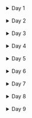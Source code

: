 <!-- DAY 1 -->
<details>
  <summary>Day 1</summary>
  <div class="redactor-styles" id="learnyst-content">
   <h3 id="day-1-variables-and-data-types">Day 1: Variables and Data Types</h3> 
   <h4 id="tasks-activities-">Tasks/Activities:</h4> 
   <p><strong>Activity 1: Variable Declaration</strong></p> 
   <ul> 
    <li><strong>Task 1:</strong> Declare a variable using <code>var</code>, assign it a number, and log the value to the console.</li> 
    <li><strong>Task 2:</strong> Declare a variable using <code>let</code>, assign it a string, and log the value to the console.</li> 
   </ul> 
   <p><strong>Activity 2: Constant Declaration</strong></p> 
   <ul> 
    <li><strong>Task 3:</strong> Declare a variable using <code>const</code>, assign it a boolean value, and log the value to the console.</li> 
   </ul> 
   <p><strong>Activity 3: Data Types</strong></p> 
   <ul> 
    <li><strong>Task 4:</strong> Create variables of different data types (number, string, boolean, object, array) and log each variable's type using the <code>typeof</code> operator.</li> 
   </ul> 
   <p><strong>Activity 4: Reassigning Variables</strong></p> 
   <ul> 
    <li><strong>Task 5:</strong> Declare a variable using <code>let</code>, assign it an initial value, reassign a new value, and log both values to the console.</li> 
   </ul> 
   <p><strong>Activity 5: Understanding <code>const</code></strong></p> 
   <ul> 
    <li><strong>Task 6:</strong> Try reassigning a variable declared with <code>const</code> and observe the error.</li> 
   </ul> 
   <h4 id="feature-request-">Feature Request:</h4> 
   <ol> 
    <li><strong>Variable Types Console Log</strong>: Write a script that declares variables of different data types and logs both the value and type of each variable to the console.</li> 
    <li><strong>Reassignment Demo</strong>: Create a script that demonstrates the difference in behavior between <code>let</code> and <code>const</code> when it comes to reassignment.</li> 
   </ol> 
   <h4 id="achievement-">Achievement:</h4> 
   <p>By the end of these activities, you will:</p> 
   <ul> 
    <li>Know how to declare variables using <code>var</code>, <code>let</code>, and <code>const</code>.</li> 
    <li>Understand the different data types in JavaScript.</li> 
    <li>Be able to use the <code>typeof</code> operator to identify the data type of a variable.</li> 
    <li>Understand the concept of variable reassignment and the immutability of <code>const</code> variables.</li> 
   </ul>
  </div>
</details>

<br>

<!-- DAY 2 -->
<details>
<summary> Day 2 </summary>
<div class="redactor-styles" id="learnyst-content">
   <h3 id="day-2-operators">Day 2: Operators</h3> 
   <h4 id="tasks-activities-">Tasks/Activities:</h4> 
   <p><strong>Activity 1: Arithmetic Operations</strong></p> 
   <ul> 
    <li><strong>Task 1:</strong> Write a program to add two numbers and log the result to the console.</li> 
    <li><strong>Task 2:</strong> Write a program to subtract two numbers and log the result to the console.</li> 
    <li><strong>Task 3:</strong> Write a program to multiply two numbers and log the result to the console.</li> 
    <li><strong>Task 4:</strong> Write a program to divide two numbers and log the result to the console.</li> 
    <li><strong>Task 5:</strong> Write a program to find the remainder when one number is divided by another and log the result to the console.</li> 
   </ul> 
   <p><strong>Activity 2: Assignment Operators</strong></p> 
   <ul> 
    <li><strong>Task 6:</strong> Use the <code>+=</code> operator to add a number to a variable and log the result to the console.</li> 
    <li><strong>Task 7:</strong> Use the <code>-=</code> operator to subtract a number from a variable and log the result to the console.</li> 
   </ul> 
   <p><strong>Activity 3: Comparison Operators</strong></p> 
   <ul> 
    <li><strong>Task 8:</strong> Write a program to compare two numbers using <code>&gt;</code> and <code>&lt;</code> and log the result to the console.</li> 
    <li><strong>Task 9:</strong> Write a program to compare two numbers using <code>&gt;=</code> and <code>&lt;=</code> and log the result to the console.</li> 
    <li><strong>Task 10:</strong> Write a program to compare two numbers using <code>==</code> and <code>===</code> and log the result to the console.</li> 
   </ul> 
   <p><strong>Activity 4: Logical Operators</strong></p> 
   <ul> 
    <li><strong>Task 11:</strong> Write a program that uses the <code>&amp;&amp;</code> operator to combine two conditions and log the result to the console.</li> 
    <li><strong>Task 12:</strong> Write a program that uses the <code>||</code> operator to combine two conditions and log the result to the console.</li> 
    <li><strong>Task 13:</strong> Write a program that uses the <code>!</code> operator to negate a condition and log the result to the console.</li> 
   </ul> 
   <p><strong>Activity 5: Ternary Operator</strong></p> 
   <ul> 
    <li><strong>Task 14:</strong> Write a program that uses the ternary operator to check if a number is positive or negative and log the result to the console.</li> 
   </ul> 
   <h4 id="feature-request-">Feature Request:</h4> 
   <ol> 
    <li><strong>Arithmetic Operations Script</strong>: Write a script that performs basic arithmetic operations (addition, subtraction, multiplication, division, remainder) on two numbers and logs the results.</li> 
    <li><strong>Comparison and Logical Operators Script</strong>: Create a script that compares two numbers using different comparison operators and combines conditions using logical operators, logging the results.</li> 
    <li><strong>Ternary Operator Script</strong>: Write a script that uses the ternary operator to determine if a number is positive or negative and logs the result.</li> 
   </ol> 
   <h4 id="achievement-">Achievement:</h4> 
   <p>By the end of these activities, students will:</p> 
   <ul> 
    <li>Understand and use arithmetic operators to perform basic calculations.</li> 
    <li>Use assignment operators to modify variable values.</li> 
    <li>Compare values using comparison operators.</li> 
    <li>Combine conditions using logical operators.</li> 
    <li>Use the ternary operator for concise conditional expressions.</li> 
   </ul>
  </div>
  </details>

<br>

<!-- DAY 3 -->
<details>
<summary> Day 3 </summary>
<div class="redactor-styles" id="learnyst-content">
   <h3 id="day-3-control-structures">Day 3: Control Structures</h3> 
   <h4 id="tasks-activities-">Tasks/Activities:</h4> 
   <p><strong>Activity 1: If-Else Statements</strong></p> 
   <ul> 
    <li><strong>Task 1:</strong> Write a program to check if a number is positive, negative, or zero, and log the result to the console.</li> 
    <li><strong>Task 2:</strong> Write a program to check if a person is eligible to vote (age &gt;= 18) and log the result to the console.</li> 
   </ul> 
   <p><strong>Activity 2: Nested If-Else Statements</strong></p> 
   <ul> 
    <li><strong>Task 3:</strong> Write a program to find the largest of three numbers using nested if-else statements.</li> 
   </ul> 
   <p><strong>Activity 3: Switch Case</strong></p> 
   <ul> 
    <li><strong>Task 4:</strong> Write a program that uses a switch case to determine the day of the week based on a number (1-7) and log the day name to the console.</li> 
    <li><strong>Task 5:</strong> Write a program that uses a switch case to assign a grade ('A', 'B', 'C', 'D', 'F') based on a score and log the grade to the console.</li> 
   </ul> 
   <p><strong>Activity 4: Conditional (Ternary) Operator</strong></p> 
   <ul> 
    <li><strong>Task 6:</strong> Write a program that uses the ternary operator to check if a number is even or odd and log the result to the console.</li> 
   </ul> 
   <p><strong>Activity 5: Combining Conditions</strong></p> 
   <ul> 
    <li><strong>Task 7:</strong> Write a program to check if a year is a leap year using multiple conditions (divisible by 4, but not 100 unless also divisible by 400) and log the result to the console.</li> 
   </ul> 
   <h4 id="feature-request-">Feature Request:</h4> 
   <ol> 
    <li><strong>Number Check Script</strong>: Write a script that checks if a number is positive, negative, or zero using if-else statements and logs the result.</li> 
    <li><strong>Voting Eligibility Script</strong>: Create a script to check if a person is eligible to vote based on their age and log the result.</li> 
    <li><strong>Day of the Week Script</strong>: Write a script that uses a switch case to determine the day of the week based on a number (1-7) and logs the day name.</li> 
    <li><strong>Grade Assignment Script</strong>: Create a script that uses a switch case to assign a grade based on a score and logs the grade.</li> 
    <li><strong>Leap Year Check Script</strong>: Write a script that checks if a year is a leap year using multiple conditions and logs the result.</li> 
   </ol> 
   <h4 id="achievement-">Achievement:</h4> 
   <p>By the end of these activities, students will:</p> 
   <ul> 
    <li>Implement and understand basic if-else control flow.</li> 
    <li>Use nested if-else statements to handle multiple conditions.</li> 
    <li>Utilize switch cases for control flow based on specific values.</li> 
    <li>Apply the ternary operator for concise condition checking.</li> 
    <li>Combine multiple conditions to solve more complex problems.</li> 
   </ul>
   <p></p>
  </div>
  </details>

<br>

  <!-- day 4 -->
<details>
<summary> Day 4 </summary>

<div>
   <h3 id="day-4-loops">Day 4: Loops</h3> 
   <h4 id="tasks-activities-">Tasks/Activities:</h4> 
   <p><strong>Activity 1: For Loop</strong></p> 
   <ul> 
    <li><strong>Task 1:</strong> Write a program to print numbers from 1 to 10 using a for loop.</li> 
    <li><strong>Task 2:</strong> Write a program to print the multiplication table of 5 using a for loop.</li> 
   </ul> 
   <p><strong>Activity 2: While Loop</strong></p> 
   <ul> 
    <li><strong>Task 3:</strong> Write a program to calculate the sum of numbers from 1 to 10 using a while loop.</li> 
    <li><strong>Task 4:</strong> Write a program to print numbers from 10 to 1 using a while loop.</li> 
   </ul> 
   <p><strong>Activity 3: Do...While Loop</strong></p> 
   <ul> 
    <li><strong>Task 5:</strong> Write a program to print numbers from 1 to 5 using a do...while loop.</li> 
    <li><strong>Task 6:</strong> Write a program to calculate the factorial of a number using a do...while loop.</li> 
   </ul> 
   <p><strong>Activity 4: Nested Loops</strong></p> 
   <ul> 
    <li><strong>Task 7:</strong> Write a program to print a pattern using nested for loops:<code> </code></li> 
   </ul>
   <p>(ignore color)</p>
   <figure>
    <img src="./rsrc/Screenshot_2024-07-10_at_3.20.39 PM.png" id="826" data-image="826">
   </figure> 
   <p><strong>Activity 5: Loop Control Statements</strong></p> 
   <ul> 
    <li><strong>Task 8:</strong> Write a program to print numbers from 1 to 10, but skip the number 5 using the <code>continue</code> statement.</li> 
    <li><strong>Task 9:</strong> Write a program to print numbers from 1 to 10, but stop the loop when the number is 7 using the <code>break</code> statement.</li> 
   </ul> 
   <h4 id="feature-request-">Feature Request:</h4> 
   <ol> 
    <li><strong>Number Printing Script</strong>: Write a script that prints numbers from 1 to 10 using a for loop and a while loop.</li> 
    <li><strong>Multiplication Table Script</strong>: Create a script that prints the multiplication table of 5 using a for loop.</li> 
    <li><strong>Pattern Printing Script</strong>: Write a script that prints a pattern of stars using nested loops.</li> 
    <li><strong>Sum Calculation Script</strong>: Write a script that calculates the sum of numbers from 1 to 10 using a while loop.</li> 
    <li><strong>Factorial Calculation Script</strong>: Create a script that calculates the factorial of a number using a do...while loop.</li> 
   </ol> 
   <h4 id="achievement-">Achievement:</h4> 
   <p>By the end of these activities, students will:</p> 
   <ul> 
    <li>Understand and use for loops to iterate over a sequence of numbers.</li> 
    <li>Utilize while loops for iteration based on a condition.</li> 
    <li>Apply do...while loops to ensure the loop body is executed at least once.</li> 
    <li>Implement nested loops to solve more complex problems.</li> 
    <li>Use loop control statements (<code>break</code> and <code>continue</code>) to control the flow of loops.</li> 
   </ul>
  </div>
  </details>

<br>

<!-- day 5 -->
<details>
  <summary>Day 5</summary>
  <div>
   <h3 id="day-5-functions">Day 5: Functions</h3> 
   <h4 id="tasks-activities-">Tasks/Activities:</h4> 
   <p><strong>Activity 1: Function Declaration</strong></p> 
   <ul> 
    <li><strong>Task 1:</strong> Write a function to check if a number is even or odd and log the result to the console.</li> 
    <li><strong>Task 2:</strong> Write a function to calculate the square of a number and return the result.</li> 
   </ul> 
   <p><strong>Activity 2: Function Expression</strong></p> 
   <ul> 
    <li><strong>Task 3:</strong> Write a function expression to find the maximum of two numbers and log the result to the console.</li> 
    <li><strong>Task 4:</strong> Write a function expression to concatenate two strings and return the result.</li> 
   </ul> 
   <p><strong>Activity 3: Arrow Functions</strong></p> 
   <ul> 
    <li><strong>Task 5:</strong> Write an arrow function to calculate the sum of two numbers and return the result.</li> 
    <li><strong>Task 6:</strong> Write an arrow function to check if a string contains a specific character and return a boolean value.</li> 
   </ul> 
   <p><strong>Activity 4: Function Parameters and Default Values</strong></p> 
   <ul> 
    <li><strong>Task 7:</strong> Write a function that takes two parameters and returns their product. Provide a default value for the second parameter.</li> 
    <li><strong>Task 8:</strong> Write a function that takes a person's name and age and returns a greeting message. Provide a default value for the age.</li> 
   </ul> 
   <p><strong>Activity 5: Higher-Order Functions</strong></p> 
   <ul> 
    <li><strong>Task 9:</strong> Write a higher-order function that takes a function and a number, and calls the function that many times.</li> 
    <li><strong>Task 10:</strong> Write a higher-order function that takes two functions and a value, applies the first function to the value, and then applies the second function to the result.</li> 
   </ul> 
   <h4 id="feature-request-">Feature Request:</h4> 
   <ol> 
    <li><strong>Even or Odd Function Script</strong>: Write a script that includes a function to check if a number is even or odd and logs the result.</li> 
    <li><strong>Square Calculation Function Script</strong>: Create a script that includes a function to calculate the square of a number and returns the result.</li> 
    <li><strong>Concatenation Function Script</strong>: Write a script that includes a function expression to concatenate two strings and returns the result.</li> 
    <li><strong>Sum Calculation Arrow Function Script</strong>: Create a script that includes an arrow function to calculate the sum of two numbers and returns the result.</li> 
    <li><strong>Higher-Order Function Script</strong>: Write a script that includes a higher-order function to apply a given function multiple times.</li> 
   </ol> 
   <h4 id="achievement-">Achievement:</h4> 
   <p>By the end of these activities, students will:</p> 
   <ul> 
    <li>Understand and define functions using function declarations, expressions, and arrow functions.</li> 
    <li>Use function parameters and default values effectively.</li> 
    <li>Create and utilize higher-order functions.</li> 
    <li>Apply functions to solve common problems and perform calculations.</li> 
    <li>Enhance code reusability and organization using functions.</li> 
   </ul>
  </div>
</details>

<br>

<details>
<summary>Day 6</summary>
<div>
   <h3 id="day-6-arrays">Day 6: Arrays</h3> 
   <h4 id="tasks-activities-">Tasks/Activities:</h4> 
   <p><strong>Activity 1: Array Creation and Access</strong></p> 
   <ul> 
    <li><strong>Task 1:</strong> Create an array of numbers from 1 to 5 and log the array to the console.</li> 
    <li><strong>Task 2:</strong> Access the first and last elements of the array and log them to the console.</li> 
   </ul> 
   <p><strong>Activity 2: Array Methods (Basic)</strong></p> 
   <ul> 
    <li><strong>Task 3:</strong> Use the <code>push</code> method to add a new number to the end of the array and log the updated array.</li> 
    <li><strong>Task 4:</strong> Use the <code>pop</code> method to remove the last element from the array and log the updated array.</li> 
    <li><strong>Task 5:</strong> Use the <code>shift</code> method to remove the first element from the array and log the updated array.</li> 
    <li><strong>Task 6:</strong> Use the <code>unshift</code> method to add a new number to the beginning of the array and log the updated array.</li> 
   </ul> 
   <p><strong>Activity 3: Array Methods (Intermediate)</strong></p> 
   <ul> 
    <li><strong>Task 7:</strong> Use the <code>map</code> method to create a new array where each number is doubled and log the new array.</li> 
    <li><strong>Task 8:</strong> Use the <code>filter</code> method to create a new array with only even numbers and log the new array.</li> 
    <li><strong>Task 9:</strong> Use the <code>reduce</code> method to calculate the sum of all numbers in the array and log the result.</li> 
   </ul> 
   <p><strong>Activity 4: Array Iteration</strong></p> 
   <ul> 
    <li><strong>Task 10:</strong> Use a <code>for</code> loop to iterate over the array and log each element to the console.</li> 
    <li><strong>Task 11:</strong> Use the <code>forEach</code> method to iterate over the array and log each element to the console.</li> 
   </ul> 
   <p><strong>Activity 5: Multi-dimensional Arrays</strong></p> 
   <ul> 
    <li><strong>Task 12:</strong> Create a two-dimensional array (matrix) and log the entire array to the console.</li> 
    <li><strong>Task 13:</strong> Access and log a specific element from the two-dimensional array.</li> 
   </ul> 
   <h4 id="feature-request-">Feature Request:</h4> 
   <ol> 
    <li><strong>Array Manipulation Script</strong>: Write a script that demonstrates the creation of an array, adding and removing elements using <code>push</code>, <code>pop</code>, <code>shift</code>, and <code>unshift</code> methods.</li> 
    <li><strong>Array Transformation Script</strong>: Create a script that uses <code>map</code>, <code>filter</code>, and <code>reduce</code> methods to transform and aggregate array data.</li> 
    <li><strong>Array Iteration Script</strong>: Write a script that iterates over an array using both <code>for</code> loop and <code>forEach</code> method and logs each element.</li> 
    <li><strong>Two-dimensional Array Script</strong>: Create a script that demonstrates the creation and manipulation of a two-dimensional array.</li> 
   </ol> 
   <h4 id="achievement-">Achievement:</h4> 
   <p>By the end of these activities, students will:</p> 
   <ul> 
    <li>Create and manipulate arrays using various methods.</li> 
    <li>Transform and aggregate array data using <code>map</code>, <code>filter</code>, and <code>reduce</code>.</li> 
    <li>Iterate over arrays using loops and iteration methods.</li> 
    <li>Understand and work with multi-dimensional arrays.</li> 
   </ul>
  </div>
  </details>

<br>
  <!-- day 7 -->
  <details>
    <summary>Day 7</summary>
    <div>
   <h3 id="day-7-objects">Day 7: Objects</h3> 
   <h4 id="tasks-activities-">Tasks/Activities:</h4> 
   <p><strong>Activity 1: Object Creation and Access</strong></p> 
   <ul> 
    <li><strong>Task 1:</strong> Create an object representing a book with properties like title, author, and year, and log the object to the console.</li> 
    <li><strong>Task 2:</strong> Access and log the title and author properties of the book object.</li> 
   </ul> 
   <p><strong>Activity 2: Object Methods</strong></p> 
   <ul> 
    <li><strong>Task 3:</strong> Add a method to the book object that returns a string with the book's title and author, and log the result of calling this method.</li> 
    <li><strong>Task 4:</strong> Add a method to the book object that takes a parameter (year) and updates the book's year property, then log the updated object.</li> 
   </ul> 
   <p><strong>Activity 3: Nested Objects</strong></p> 
   <ul> 
    <li><strong>Task 5:</strong> Create a nested object representing a library with properties like name and books (an array of book objects), and log the library object to the console.</li> 
    <li><strong>Task 6:</strong> Access and log the name of the library and the titles of all the books in the library.</li> 
   </ul> 
   <p><strong>Activity 4: The <code>this</code> Keyword</strong></p> 
   <ul> 
    <li><strong>Task 7:</strong> Add a method to the book object that uses the <code>this</code> keyword to return a string with the book's title and year, and log the result of calling this method.</li> 
   </ul> 
   <p><strong>Activity 5: Object Iteration</strong></p> 
   <ul> 
    <li><strong>Task 8:</strong> Use a <code>for...in</code> loop to iterate over the properties of the book object and log each property and its value.</li> 
    <li><strong>Task 9:</strong> Use <code>Object.keys</code> and <code>Object.values</code> methods to log all the keys and values of the book object.</li> 
   </ul> 
   <h4 id="feature-request-">Feature Request:</h4> 
   <ol> 
    <li><strong>Book Object Script</strong>: Write a script that creates a book object, adds methods to it, and logs its properties and method results.</li> 
    <li><strong>Library Object Script</strong>: Create a script that defines a library object containing an array of book objects and logs the library's details.</li> 
    <li><strong>Object Iteration Script</strong>: Write a script that demonstrates iterating over an object's properties using <code>for...in</code> loop and <code>Object.keys</code>/<code>Object.values</code>.</li> 
   </ol> 
   <h4 id="achievement-">Achievement:</h4> 
   <p>By the end of these activities, students will:</p> 
   <ul> 
    <li>Create and manipulate objects with properties and methods.</li> 
    <li>Understand and use the <code>this</code> keyword in object methods.</li> 
    <li>Work with nested objects and arrays of objects.</li> 
    <li>Iterate over an object's properties using loops and built-in methods.</li> 
   </ul>
  </div>
  </details>

  <br>
<!-- Day 8 -->
  <details>
  <summary> Day 8 </summary>
  <div>
   <h3 id="day-8-es6-features">Day 8: ES6+ Features</h3> 
   <h4 id="tasks-activities-">Tasks/Activities:</h4> 
   <p><strong>Activity 1: Template Literals</strong></p> 
   <ul> 
    <li><strong>Task 1:</strong> Use template literals to create a string that includes variables for a person's name and age, and log the string to the console.</li> 
    <li><strong>Task 2:</strong> Create a multi-line string using template literals and log it to the console.</li> 
   </ul> 
   <p><strong>Activity 2: Destructuring</strong></p> 
   <ul> 
    <li><strong>Task 3:</strong> Use array destructuring to extract the first and second elements from an array of numbers and log them to the console.</li> 
    <li><strong>Task 4:</strong> Use object destructuring to extract the title and author from a book object and log them to the console.</li> 
   </ul> 
   <p><strong>Activity 3: Spread and Rest Operators</strong></p> 
   <ul> 
    <li><strong>Task 5:</strong> Use the spread operator to create a new array that includes all elements of an existing array plus additional elements, and log the new array to the console.</li> 
    <li><strong>Task 6:</strong> Use the rest operator in a function to accept an arbitrary number of arguments, sum them, and return the result.</li> 
   </ul> 
   <p><strong>Activity 4: Default Parameters</strong></p> 
   <ul> 
    <li><strong>Task 7:</strong> Write a function that takes two parameters and returns their product, with the second parameter having a default value of 1. Log the result of calling this function with and without the second parameter.</li> 
   </ul> 
   <p><strong>Activity 5: Enhanced Object Literals</strong></p> 
   <ul> 
    <li><strong>Task 8:</strong> Use enhanced object literals to create an object with methods and properties, and log the object to the console.</li> 
    <li><strong>Task 9:</strong> Create an object with computed property names based on variables and log the object to the console.</li> 
   </ul> 
   <h4 id="feature-request-">Feature Request:</h4> 
   <ol> 
    <li><strong>Template Literals Script</strong>: Write a script that demonstrates the use of template literals to create and log strings with embedded variables and multi-line strings.</li> 
    <li><strong>Destructuring Script</strong>: Create a script that uses array and object destructuring to extract values and log them.</li> 
    <li><strong>Spread and Rest Operators Script</strong>: Write a script that demonstrates the use of the spread operator to combine arrays and the rest operator to handle multiple function arguments.</li> 
    <li><strong>Default Parameters Script</strong>: Create a script that defines a function with default parameters and logs the results of calling it with different arguments.</li> 
    <li><strong>Enhanced Object Literals Script</strong>: Write a script that uses enhanced object literals to create and log an object with methods and computed property names.</li> 
   </ol> 
   <h4 id="achievement-">Achievement:</h4> 
   <p>By the end of these activities, students will:</p> 
   <ul> 
    <li>Understand and use template literals for string interpolation and multi-line strings.</li> 
    <li>Apply destructuring to extract values from arrays and objects.</li> 
    <li>Utilize spread and rest operators for array manipulation and function arguments.</li> 
    <li>Define functions with default parameters.</li> 
    <li>Create objects using enhanced object literals, including methods and computed property names.</li> 
   </ul>
  </div>
  </details>

<!-- day 9 -->
<br>
<details>
<summary>Day 9</summary>
<div>
   <h3>Day 9: DOM Manipulation</h3> 
   <h4>Tasks/Activities:</h4> 
   <p><strong>Activity 1: Selecting and Manipulating Elements</strong></p> 
   <ul> 
    <li><strong>Task 1:</strong> Select an HTML element by its ID and change its text content.</li> 
    <li><strong>Task 2:</strong> Select an HTML element by its class and change its background color.</li> 
   </ul> 
   <p><strong>Activity 2: Creating and Appending Elements</strong></p> 
   <ul> 
    <li><strong>Task 3:</strong> Create a new <code>div</code> element with some text content and append it to the body.</li> 
    <li><strong>Task 4:</strong> Create a new <code>li</code> element and add it to an existing <code>ul</code> list.</li> 
   </ul> 
   <p><strong>Activity 3: Removing Elements</strong></p> 
   <ul> 
    <li><strong>Task 5:</strong> Select an HTML element and remove it from the DOM.</li> 
    <li><strong>Task 6:</strong> Remove the last child of a specific HTML element.</li> 
   </ul> 
   <p><strong>Activity 4: Modifying Attributes and Classes</strong></p> 
   <ul> 
    <li><strong>Task 7:</strong> Select an HTML element and change one of its attributes (e.g., <code>src</code> of an <code>img</code> tag).</li> 
    <li><strong>Task 8:</strong> Add and remove a CSS class to/from an HTML element.</li> 
   </ul> 
   <p><strong>Activity 5: Event Handling</strong></p> 
   <ul> 
    <li><strong>Task 9:</strong> Add a click event listener to a button that changes the text content of a paragraph.</li> 
    <li><strong>Task 10:</strong> Add a mouseover event listener to an element that changes its border color.</li> 
   </ul> 
   <h4 id="feature-request-">Feature Request:</h4> 
   <ol> 
    <li><strong>Text Content Manipulation Script</strong>: Write a script that selects an HTML element by its ID and changes its text content.</li> 
    <li><strong>Element Creation Script</strong>: Create a script that demonstrates creating a new <code>div</code> element and appending it to the body.</li> 
    <li><strong>Element Removal Script</strong>: Write a script that selects an HTML element and removes it from the DOM.</li> 
    <li><strong>Attribute Modification Script</strong>: Create a script that changes the attributes of an HTML element.</li> 
    <li><strong>Event Handling Script</strong>: Write a script that adds event listeners to HTML elements to change their content or style based on user interactions.</li> 
   </ol> 
   <h4 id="achievement-">Achievement:</h4> 
   <p>By the end of these activities, students will:</p> 
   <ul> 
    <li>Select and manipulate DOM elements using JavaScript.</li> 
    <li>Create and append new elements to the DOM.</li> 
    <li>Remove elements from the DOM.</li> 
    <li>Modify attributes and classes of HTML elements.</li> 
    <li>Add and handle events to make web pages interactive.</li> 
   </ul>
  </div>
</details>